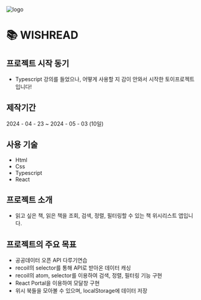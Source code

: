 ![logo](https://github.com/zoe-world/Wishread/assets/114548167/ab9c46cd-519d-4178-a720-f213d850da72)
# 📚 WISHREAD

## 프로젝트 시작 동기

- Typescript 강의를 들었으나, 어떻게 사용할 지 감이 안와서 시작한 토이프로젝트 입니다!

## 제작기간

2024 - 04 - 23 ~ 2024 - 05 - 03
(10일)

## 사용 기술

- Html
- Css
- Typescript
- React

## 프로젝트 소개

- 읽고 싶은 책, 읽은 책을 조회, 검색, 정렬, 필터링할 수 있는 책 위시리스트 앱입니다.

## 프로젝트의 주요 목표

- 공공데이터 오픈 API 다루기연습
- recoil의 selector를 통해 API로 받아온 데이터 캐싱
- recoil의 atom, selector를 이용하여 검색, 정렬, 필터링 기능 구현
- React Portal을 이용하여 모달창 구현
- 위시 북들을 모아볼 수 있으며, localStorage에 데이터 저장
